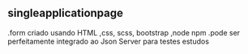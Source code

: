 ## singleapplicationpage
.form criado usando HTML ,css, scss, bootstrap ,node npm 
.pode ser perfeitamente integrado ao Json Server para testes estudos

